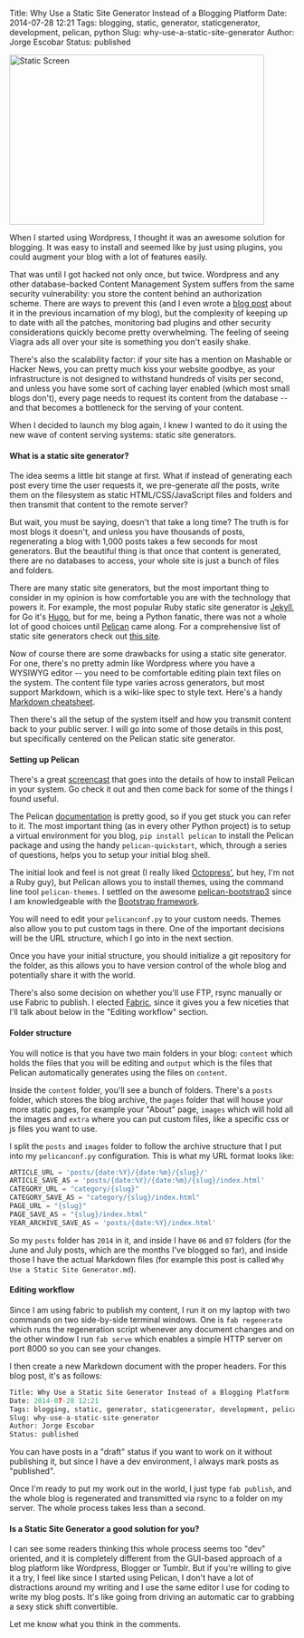 Title: Why Use a Static Site Generator Instead of a Blogging Platform
Date: 2014-07-28 12:21
Tags: blogging, static, generator, staticgenerator, development, pelican, python
Slug: why-use-a-static-site-generator
Author: Jorge Escobar
Status: published

<img src="/images/posts/2014/07/static-screen.jpeg" width="450" height="300" class="img-thumbnail" alt="Static Screen" />

When I started using Wordpress, I thought it was an awesome solution for blogging. It was easy to install and seemed like by just using plugins, you could augment your blog with a lot of features easily.

That was until I got hacked not only once, but twice. Wordpress and any other database-backed Content Management System suffers from the same security vulnerability: you store the content behind an authorization scheme. There are ways to prevent this (and I even wrote a [blog post](https://web.archive.org/web/20100213110721/http://jungleg.com/2009/09/21/feeling-secure-with-the-latest-wordpress-version-think-again-and-7-tips-to-secure-it) about it in the previous incarnation of my blog), but the complexity of keeping up to date with all the patches, monitoring bad plugins and other security considerations quickly become pretty overwhelming. The feeling of seeing Viagra ads all over your site is something you don't easily shake.

There's also the scalability factor: if your site has a mention on Mashable or Hacker News, you can pretty much kiss your website goodbye, as your infrastructure is not designed to withstand hundreds of visits per second, and unless you have some sort of caching layer enabled (which most small blogs don't), every page needs to request its content from the database -- and that becomes a bottleneck for the serving of your content.

When I decided to launch my blog again, I knew I wanted to do it using the new wave of content serving systems: static site generators.

#### What is a static site generator?

The idea seems a little bit stange at first. What if instead of generating each post every time the user requests it, we pre-generate *all* the posts, write them on the filesystem as static HTML/CSS/JavaScript files and folders and then transmit that content to the remote server?

But wait, you must be saying, doesn't that take a long time? The truth is for most blogs it doesn't, and unless you have thousands of posts, regenerating a blog with 1,000 posts takes a few seconds for most generators. But the beautiful thing is that once that content is generated, there are no databases to access, your whole site is just a bunch of files and folders.

There are many static site generators, but the most important thing to consider in my opinion is how comfortable you are with the technology that powers it. For example, the most popular Ruby static site generator is [Jekyll](http://jekyllrb.com/), for Go it's [Hugo](http://hugo.spf13.com/), but for me, being a Python fanatic, there was not a whole lot of good choices until [Pelican](http://blog.getpelican.com/) came along. For a comprehensive list of static site generators check out [this site](http://staticsitegenerators.net/).

Now of course there are some drawbacks for using a static site generator. For one, there's no pretty admin like Wordpress where you have a WYSIWYG editor -- you need to be comfortable editing plain text files on the system. The content file type varies across generators, but most support Markdown, which is a wiki-like spec to style text. Here's a handy [Markdown cheatsheet](https://github.com/adam-p/markdown-here/wiki/Markdown-Cheatsheet).

Then there's all the setup of the system itself and how you transmit content back to your public server. I will go into some of those details in this post, but specifically centered on the Pelican static site generator.

#### Setting up Pelican

There's a great [screencast](http://hackercodex.com/guide/pelican-static-site-generator-install/) that goes into the details of how to install Pelican in your system. Go check it out and then come back for some of the things I found useful.

The Pelican [documentation](http://docs.getpelican.com/en/3.4.0/) is pretty good, so if you get stuck you can refer to it. The most important thing (as in every other Python project) is to setup a virtual environment for you blog, `pip install pelican` to install the Pelican package and using the handy `pelican-quickstart`, which, through a series of questions, helps you to setup your initial blog shell.

The initial look and feel is not great (I really liked [Octopress'](http://octopress.org/), but hey, I'm not a Ruby guy), but Pelican allows you to install themes, using the command line tool `pelican-themes`. I settled on the awesome [pelican-bootstrap3](https://github.com/DandyDev/pelican-bootstrap3) since I am knowledgeable with the [Bootstrap framework](http://getbootstrap.com/).

You will need to edit your `pelicanconf.py` to your custom needs. Themes also allow you to put custom tags in there. One of the important decisions will be the URL structure, which I go into in the next section.

Once you have your initial structure, you should initialize a git repository for the folder, as this allows you to have version control of the whole blog and potentially share it with the world.

There's also some decision on whether you'll use FTP, rsync manually or use Fabric to publish. I elected [Fabric](http://www.fabfile.org/), since it gives you a few niceties that I'll talk about below in the "Editing workflow" section.

#### Folder structure

You will notice is that you have two main folders in your blog: `content` which holds the files that you will be editing and `output` which is the files that Pelican automatically generates using the files on `content`.

Inside the `content` folder, you'll see a bunch of folders. There's a `posts` folder, which stores the blog archive, the `pages` folder that will house your more static pages, for example your "About" page, `images` which will hold all the images and `extra` where you can put custom files, like a specific css or js files you want to use.

I split the `posts` and `images` folder to follow the archive structure that I put into my `pelicanconf.py` configuration. This is what my URL format looks like:

```python
ARTICLE_URL = 'posts/{date:%Y}/{date:%m}/{slug}/'
ARTICLE_SAVE_AS = 'posts/{date:%Y}/{date:%m}/{slug}/index.html'
CATEGORY_URL = "category/{slug}"
CATEGORY_SAVE_AS = "category/{slug}/index.html"
PAGE_URL = "{slug}"
PAGE_SAVE_AS = "{slug}/index.html"
YEAR_ARCHIVE_SAVE_AS = 'posts/{date:%Y}/index.html'
```

So my `posts` folder has `2014` in it, and inside I have `06` and `07` folders (for the June and July posts, which are the months I've blogged so far), and inside those I have the actual Markdown files (for example this post is called `Why Use a Static Site Generator.md`).

#### Editing workflow

Since I am using fabric to publish my content, I run it on my laptop with two commands on two side-by-side terminal windows. One is `fab regenerate` which runs the regeneration script whenever any document changes and on the other window I run `fab serve` which enables a simple HTTP server on port 8000 so you can see your changes.

I then create a new Markdown document with the proper headers. For this blog post, it's as follows:

```python
Title: Why Use a Static Site Generator Instead of a Blogging Platform
Date: 2014-07-28 12:21
Tags: blogging, static, generator, staticgenerator, development, pelican, python
Slug: why-use-a-static-site-generator
Author: Jorge Escobar
Status: published
```

You can have posts in a "draft" status if you want to work on it without publishing it, but since I have a dev environment, I always mark posts as "published".

Once I'm ready to put my work out in the world, I just type `fab publish`, and the whole blog is regenerated and transmitted via rsync to a folder on my server. The whole process takes less than a second.

#### Is a Static Site Generator a good solution for you?

I can see some readers thinking this whole process seems too "dev" oriented, and it is completely different from the GUI-based approach of a blog platform like Wordpress, Blogger or Tumblr. But if you're willing to give it a try, I feel like since I started using Pelican, I don't have a lot of distractions around my writing and I use the same editor I use for coding to write my blog posts. It's like going from driving an automatic car to grabbing a sexy stick shift convertible.

Let me know what you think in the comments.
